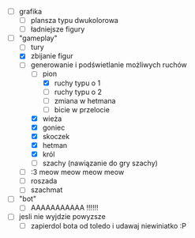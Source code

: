 * [ ] grafika
  * [ ] plansza typu dwukolorowa
  * [ ] ładniejsze figury
* [ ] "gameplay"
  * [ ] tury
  * [x] zbijanie figur
  * [ ] generowanie i podświetlanie możliwych ruchów
    * [ ] pion
      * [x] ruchy typu o 1
      * [ ] ruchy typu o 2
      * [ ] zmiana w hetmana
      * [ ] bicie w przelocie
    * [x] wieża
    * [x] goniec
    * [x] skoczek
    * [x] hetman
    * [x] król
    * [ ] szachy (nawiązanie do gry szachy)
  * [ ] :3 meow meow meow meow
  * [ ] roszada
  * [ ] szachmat
* [ ] "bot"
  * [ ] AAAAAAAAAAA !!!!!!
* [ ] jesli nie wyjdzie powyzsze
  * [ ] zapierdol bota od toledo i udawaj niewiniatko :P
